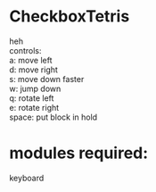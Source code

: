 # CheckboxTetris  
heh  
controls:  
a: move left  
d: move right  
s: move down faster  
w: jump down  
q: rotate left  
e: rotate right  
space: put block in hold  
# modules required:  
keyboard
